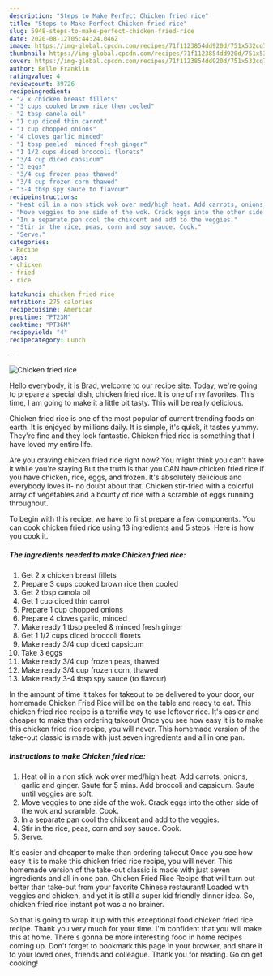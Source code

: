 ```yaml
---
description: "Steps to Make Perfect Chicken fried rice"
title: "Steps to Make Perfect Chicken fried rice"
slug: 5948-steps-to-make-perfect-chicken-fried-rice
date: 2020-08-12T05:44:24.046Z
image: https://img-global.cpcdn.com/recipes/71f1123854dd920d/751x532cq70/chicken-fried-rice-recipe-main-photo.jpg
thumbnail: https://img-global.cpcdn.com/recipes/71f1123854dd920d/751x532cq70/chicken-fried-rice-recipe-main-photo.jpg
cover: https://img-global.cpcdn.com/recipes/71f1123854dd920d/751x532cq70/chicken-fried-rice-recipe-main-photo.jpg
author: Belle Franklin
ratingvalue: 4
reviewcount: 39726
recipeingredient:
- "2 x chicken breast fillets"
- "3 cups cooked brown rice then cooled"
- "2 tbsp canola oil"
- "1 cup diced thin carrot"
- "1 cup chopped onions"
- "4 cloves garlic minced"
- "1 tbsp peeled  minced fresh ginger"
- "1 1/2 cups diced broccoli florets"
- "3/4 cup diced capsicum"
- "3 eggs"
- "3/4 cup frozen peas thawed"
- "3/4 cup frozen corn thawed"
- "3-4 tbsp spy sauce to flavour"
recipeinstructions:
- "Heat oil in a non stick wok over med/high heat. Add carrots, onions, garlic and ginger. Saute for 5 mins. Add broccoli and capsicum. Saute until veggies are soft."
- "Move veggies to one side of the wok. Crack eggs into the other side of the wok and scramble. Cook."
- "In a separate pan cool the chikcent and add to the veggies."
- "Stir in the rice, peas, corn and soy sauce. Cook."
- "Serve."
categories:
- Recipe
tags:
- chicken
- fried
- rice

katakunci: chicken fried rice 
nutrition: 275 calories
recipecuisine: American
preptime: "PT23M"
cooktime: "PT36M"
recipeyield: "4"
recipecategory: Lunch

---
```



![Chicken fried rice](https://img-global.cpcdn.com/recipes/71f1123854dd920d/751x532cq70/chicken-fried-rice-recipe-main-photo.jpg)

Hello everybody, it is Brad, welcome to our recipe site. Today, we're going to prepare a special dish, chicken fried rice. It is one of my favorites. This time, I am going to make it a little bit tasty. This will be really delicious.

Chicken fried rice is one of the most popular of current trending foods on earth. It is enjoyed by millions daily. It is simple, it's quick, it tastes yummy. They're fine and they look fantastic. Chicken fried rice is something that I have loved my entire life.

Are you craving chicken fried rice right now? You might think you can&#39;t have it while you&#39;re staying But the truth is that you CAN have chicken fried rice if you have chicken, rice, eggs, and frozen. It&#39;s absolutely delicious and everybody loves it- no doubt about that. Chicken stir-fried with a colorful array of vegetables and a bounty of rice with a scramble of eggs running throughout.


To begin with this recipe, we have to first prepare a few components. You can cook chicken fried rice using 13 ingredients and 5 steps. Here is how you cook it.

<!--inarticleads1-->

##### The ingredients needed to make Chicken fried rice:

1. Get 2 x chicken breast fillets
1. Prepare 3 cups cooked brown rice then cooled
1. Get 2 tbsp canola oil
1. Get 1 cup diced thin carrot
1. Prepare 1 cup chopped onions
1. Prepare 4 cloves garlic, minced
1. Make ready 1 tbsp peeled &amp; minced fresh ginger
1. Get 1 1/2 cups diced broccoli florets
1. Make ready 3/4 cup diced capsicum
1. Take 3 eggs
1. Make ready 3/4 cup frozen peas, thawed
1. Make ready 3/4 cup frozen corn, thawed
1. Make ready 3-4 tbsp spy sauce (to flavour)


In the amount of time it takes for takeout to be delivered to your door, our homemade Chicken Fried Rice will be on the table and ready to eat. This chicken fried rice recipe is a terrific way to use leftover rice. It&#39;s easier and cheaper to make than ordering takeout Once you see how easy it is to make this chicken fried rice recipe, you will never. This homemade version of the take-out classic is made with just seven ingredients and all in one pan. 

<!--inarticleads2-->

##### Instructions to make Chicken fried rice:

1. Heat oil in a non stick wok over med/high heat. Add carrots, onions, garlic and ginger. Saute for 5 mins. Add broccoli and capsicum. Saute until veggies are soft.
1. Move veggies to one side of the wok. Crack eggs into the other side of the wok and scramble. Cook.
1. In a separate pan cool the chikcent and add to the veggies.
1. Stir in the rice, peas, corn and soy sauce. Cook.
1. Serve.


It&#39;s easier and cheaper to make than ordering takeout Once you see how easy it is to make this chicken fried rice recipe, you will never. This homemade version of the take-out classic is made with just seven ingredients and all in one pan. Chicken Fried Rice Recipe that will turn out better than take-out from your favorite Chinese restaurant! Loaded with veggies and chicken, and yet it is still a super kid friendly dinner idea. So, chicken fried rice instant pot was a no brainer. 

So that is going to wrap it up with this exceptional food chicken fried rice recipe. Thank you very much for your time. I'm confident that you will make this at home. There's gonna be more interesting food in home recipes coming up. Don't forget to bookmark this page in your browser, and share it to your loved ones, friends and colleague. Thank you for reading. Go on get cooking!
